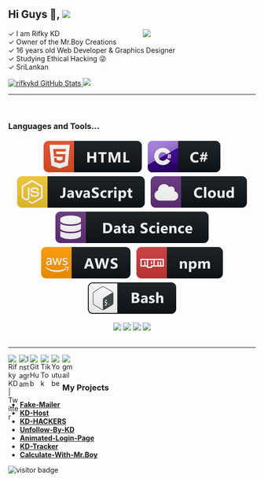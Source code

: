 

<!--
**rifkykd/rifkykd** is a ✨ _special_ ✨ repository because its `README.md` (this file) appears on your GitHub profile.

Here are some ideas to get you started:

- 🔭 I’m currently working on ...
- 🌱 I’m currently learning ...
- 👯 I’m looking to collaborate on ...
- 🤔 I’m looking for help with ...
- 💬 Ask me about ...
- 📫 How to reach me: ...
- 😄 Pronouns: ...
- ⚡ Fun fact: ...
-->
<h2>Hi Guys 👋, <img src="https://media.giphy.com/media/12oufCB0MyZ1Go/giphy.gif" width="50"></h2>
<img align='right' src="https://media.giphy.com/media/M9gbBd9nbDrOTu1Mqx/giphy.gif" width="230">





✓ I am Rifky KD 
<br/>
✓ Owner of the Mr.Boy Creations
<br/>
✓ 16 years old Web Developer & Graphics Designer 
<br/>
✓ Studying Ethical Hacking 😜 
<br/>
✓ SriLankan 
<br/>

<a href="https://github.com/rifkykd">
  <img src="https://github-readme-stats.vercel.app/api?username=rifkykd&show_icons=true&theme=blue-green&layout=compact" alt="rifkykd GitHub Stats" />
</a>
<a href="https://github.com/rifkykd">
  <img src="https://github-readme-stats.vercel.app/api/top-langs/?username=rifkykd&show_icons=true&theme=blue-green&layout=compact" alt"Most use languages"/>
</a>
<br />

*************

<br />

### Languages and Tools...

<p align="center">
 <img src="https://raw.githubusercontent.com/8bithemant/8bithemant/master/svg/dev/languages/html.svg" alt="Twitter" style="vertical-align:top; margin:4px"> <img src="https://raw.githubusercontent.com/8bithemant/8bithemant/master/svg/dev/languages/csharp.svg"alt="Twitter" style="vertical-align:top; margin:4px"> <img src="https://raw.githubusercontent.com/8bithemant/8bithemant/master/svg/dev/languages/js.svg" alt="Twitter" style="vertical-align:top; margin:4px"> <img src="https://raw.githubusercontent.com/8bithemant/8bithemant/master/svg/dev/misc/cloud.svg" alt="Twitter" style="vertical-align:top; margin:4px"> <img src="https://raw.githubusercontent.com/8bithemant/8bithemant/master/svg/dev/misc/datascience.svg" alt="Twitter" style="vertical-align:top; margin:4px"> <img src="https://raw.githubusercontent.com/8bithemant/8bithemant/master/svg/dev/services/aws.svg" alt="Twitter" style="vertical-align:top; margin:4px"> <img src="https://raw.githubusercontent.com/8bithemant/8bithemant/master/svg/dev/services/npm.svg" alt="Twitter" style="vertical-align:top; margin:4px"> <img src="https://raw.githubusercontent.com/8bithemant/8bithemant/master/svg/dev/tools/bash.svg" alt="Twitter" style="vertical-align:top; margin:4px">
 </p>
 <p align="center">
 <code><a href="https://www.python.org/" target="_blank"><img height="50" src="https://www.vectorlogo.zone/logos/python/python-ar21.svg"></a></code>
<code><a href="https://www.linux.org/" target="_blank"><img height="50" src="https://www.vectorlogo.zone/logos/linux/linux-ar21.svg"></a></code>
<code><a href="https://reactjs.org/" target="_blank"><img height="50" src="https://www.vectorlogo.zone/logos/reactjs/reactjs-ar21.svg"></a></code>
<code><a href="https://www.docker.com/" target="_blank"><img height="50" src="https://www.vectorlogo.zone/logos/docker/docker-official.svg"></a></code>
<br/><br/>
</p>

***********************************
<a href="https://twitter.com/Rifky54641898">
  <img align="left" alt="Rifky KD| Twitter" width="22px" src="https://cdn.jsdelivr.net/npm/simple-icons@v3/icons/twitter.svg" target="blank"/>
</a>
<a href="https://www.instagram.com/rifky__kd/">
  <img align="left" alt="Instagram" width="22px" src="https://cdn.jsdelivr.net/npm/simple-icons@v3/icons/instagram.svg" target="blank"/>
</a>
<a href="https://github.com/rifkykd">
  <img align="left" alt="GitHub" width="22px" src="https://cdn.jsdelivr.net/npm/simple-icons@3.5.0/icons/github.svg" target="blank"/>
</a>
<a href="href="https://www.tiktok.com/@rifky_kd?lang=en">
  <img align="left" alt="TikTok" width="22px" src="https://cdn.jsdelivr.net/npm/simple-icons@3.5.0/icons/tiktok.svg" target="blank"/>
</a>

                                                                                                                    
 <a href="https://www.youtube.com/channel/UCFu0H_KJJG_JiHH-8JOWjOA" target="blank">
  <img align="left" alt="Youtube" width="22px" src="https://cdn.jsdelivr.net/npm/simple-icons@3.5.0/icons/youtube.svg"  />
</a>
<a href="mohammedrifky5431@gmail.com" target="blank">
  <img align="left" alt="gmail" width="22px" src="https://cdn.jsdelivr.net/npm/simple-icons@3.5.0/icons/gmail.svg" />
</a>

<br>

<br/>

### My Projects
- [**Fake-Mailer**](https://github.com/Fake-Mailer)
- [**KD-Host**](https://github.com/rifkykd/KD-Host)
- [**KD-HACKERS**](https://github.com/rifkykd/KD-HACKERS)
- [**Unfollow-By-KD**](https://github.com/rifkykd/Unfollow-By-KD)
- [**Animated-Login-Page**](https://github.com/rifkykd/Animated-Login-Page)
- [**KD-Tracker**](https://github.com/rifkykd/KD-Tracker)
- [**Calculate-With-Mr.Boy**](https://github.com/rifkykd/Calculate-With-Mr.Boy)



<p>
<img src="https://visitor-badge.laobi.icu/badge?page_id=rifkykd" alt="visitor badge"/>
</p>


